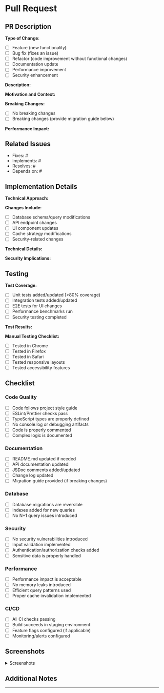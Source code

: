 # Pull Request

## PR Description
<!-- Please provide a clear and detailed description of your changes -->

**Type of Change:**
- [ ] Feature (new functionality)
- [ ] Bug fix (fixes an issue)
- [ ] Refactor (code improvement without functional changes)
- [ ] Documentation update
- [ ] Performance improvement
- [ ] Security enhancement

**Description:**
<!-- Provide a clear description of the changes with technical context -->

**Motivation and Context:**
<!-- Explain the business value and motivation behind these changes -->

**Breaking Changes:**
<!-- List any breaking changes and provide migration steps if applicable -->
- [ ] No breaking changes
- [ ] Breaking changes (provide migration guide below)

**Performance Impact:**
<!-- Describe any performance implications and include benchmark results if relevant -->

## Related Issues
<!-- Reference any related issues using the GitHub issue linking syntax -->

- Fixes: #
- Implements: #
- Resolves: #
- Depends on: #

## Implementation Details

**Technical Approach:**
<!-- Describe your implementation approach and key architectural decisions -->

**Changes Include:**
- [ ] Database schema/query modifications
- [ ] API endpoint changes
- [ ] UI component updates
- [ ] Cache strategy modifications
- [ ] Security-related changes

**Technical Details:**
<!-- Provide detailed technical implementation information -->

**Security Implications:**
<!-- Describe any security implications and mitigations -->

## Testing

**Test Coverage:**
<!-- Describe the testing approach and coverage -->

- [ ] Unit tests added/updated (>80% coverage)
- [ ] Integration tests added/updated
- [ ] E2E tests for UI changes
- [ ] Performance benchmarks run
- [ ] Security testing completed

**Test Results:**
<!-- Provide summary of test results -->

**Manual Testing Checklist:**
- [ ] Tested in Chrome
- [ ] Tested in Firefox
- [ ] Tested in Safari
- [ ] Tested responsive layouts
- [ ] Tested accessibility features

## Checklist
<!-- Ensure all items are completed before requesting review -->

### Code Quality
- [ ] Code follows project style guide
- [ ] ESLint/Prettier checks pass
- [ ] TypeScript types are properly defined
- [ ] No console.log or debugging artifacts
- [ ] Code is properly commented
- [ ] Complex logic is documented

### Documentation
- [ ] README.md updated if needed
- [ ] API documentation updated
- [ ] JSDoc comments added/updated
- [ ] Change log updated
- [ ] Migration guide provided (if breaking changes)

### Database
- [ ] Database migrations are reversible
- [ ] Indexes added for new queries
- [ ] No N+1 query issues introduced

### Security
- [ ] No security vulnerabilities introduced
- [ ] Input validation implemented
- [ ] Authentication/authorization checks added
- [ ] Sensitive data is properly handled

### Performance
- [ ] Performance impact is acceptable
- [ ] No memory leaks introduced
- [ ] Efficient query patterns used
- [ ] Proper cache invalidation implemented

### CI/CD
- [ ] All CI checks passing
- [ ] Build succeeds in staging environment
- [ ] Feature flags configured (if applicable)
- [ ] Monitoring/alerts configured

## Screenshots
<!-- Add screenshots or screen recordings for UI changes -->

<details>
<summary>Screenshots</summary>

<!-- Add your screenshots here -->

</details>

## Additional Notes
<!-- Any additional information that reviewers should know -->

---
<!-- PR Title Format: type(scope): description -->
<!-- Example: feat(metrics): add distribution chart for revenue growth -->